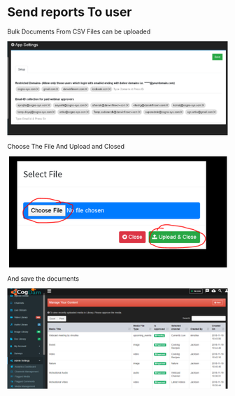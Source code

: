 # Send reports To user

Bulk Documents From CSV Files can be uploaded

![](../.gitbook/assets/image%20%28146%29.png)

Choose The File And Upload and Closed

![](../.gitbook/assets/image%20%28266%29.png)

And save the documents

![](../.gitbook/assets/image%20%28269%29.png)

